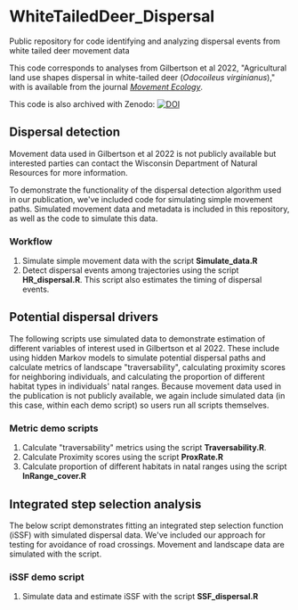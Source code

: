 # WhiteTailedDeer_Dispersal
Public repository for code identifying and analyzing dispersal events from white tailed deer movement data


This code corresponds to analyses from Gilbertson et al 2022, "Agricultural land use shapes dispersal in white-tailed deer (*Odocoileus virginianus*)," with is available from the journal [*Movement Ecology*](https://movementecologyjournal.biomedcentral.com/articles/10.1186/s40462-022-00342-5).

This code is also archived with Zenodo: [![DOI](https://zenodo.org/badge/551513859.svg)](https://zenodo.org/badge/latestdoi/551513859)


## Dispersal detection
Movement data used in Gilbertson et al 2022 is not publicly available but interested parties can contact the Wisconsin Department of Natural Resources for more information.

To demonstrate the functionality of the dispersal detection algorithm used in our publication, we've included code for simulating simple movement paths. Simulated movement data and metadata is included in this repository, as well as the code to simulate this data. 

### Workflow

1. Simulate simple movement data with the script **Simulate_data.R**
2. Detect dispersal events among trajectories using the script **HR_dispersal.R**. This script also estimates the timing of dispersal events. 


## Potential dispersal drivers
The following scripts use simulated data to demonstrate estimation of different variables of interest used in Gilbertson et al 2022. These include using hidden Markov models to simulate potential dispersal paths and calculate metrics of landscape "traversability", calculating proximity scores for neighboring individuals, and calculating the proportion of different habitat types in individuals' natal ranges. Because movement data used in the publication is not publicly available, we again include simulated data (in this case, within each demo script) so users run all scripts themselves. 

### Metric demo scripts

1. Calculate "traversability" metrics using the script **Traversability.R**.
2. Calculate Proximity scores using the script **ProxRate.R**
3. Calculate proportion of different habitats in natal ranges using the script **InRange_cover.R**


## Integrated step selection analysis
The below script demonstrates fitting an integrated step selection function (iSSF) with simulated dispersal data. We've included our approach for testing for avoidance of road crossings. Movement and landscape data are simulated with the script. 

### iSSF demo script

1. Simulate data and estimate iSSF with the script **SSF_dispersal.R**


